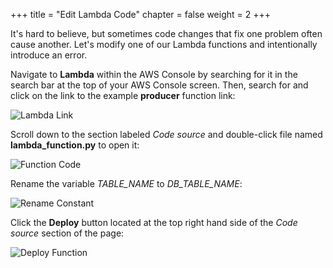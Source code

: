 +++
title = "Edit Lambda Code"
chapter = false
weight = 2
+++

It's hard to believe, but sometimes code changes that fix one problem often cause another.  Let's modify one of our Lambda functions and intentionally introduce an error.

Navigate to **Lambda** within the AWS Console by searching for it in the search bar at the top of your AWS Console screen. Then, search for and click on the link to the example **producer** function link:

![Lambda Link](/images/distributed_tracing/lambda-link.png)

Scroll down to the section labeled *Code source* and double-click file named **lambda_function.py** to open it:

![Function Code](/images/distributed_tracing/function-code.png)

Rename the variable *TABLE_NAME* to *DB_TABLE_NAME*:

![Rename Constant](/images/distributed_tracing/rename-constant.png)

Click the **Deploy** button located at the top right hand side of the *Code source* section of the page:

![Deploy Function](/images/distributed_tracing/deploy-function.png)
